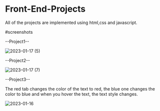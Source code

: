 # Front-End-Projects
 All of the projects are implemented using html,css and javascript.

#screenshots

--Project1--

![2023-01-17 (5)](https://user-images.githubusercontent.com/97961673/212996752-83285b25-cd0b-4b01-baa7-4638f43c09ee.png)

--Project2--

![2023-01-17 (7)](https://user-images.githubusercontent.com/97961673/212997186-a82de75a-f60d-4d18-8b39-de58c529ec48.png)

--Project3--

The red tab changes the color of the text to red, the blue one changes the color to blue and when you hover the text, the text style changes.

![2023-01-16](https://user-images.githubusercontent.com/97961673/212997728-810852bb-3c6c-4d54-a009-ee32d38fe97d.png)
